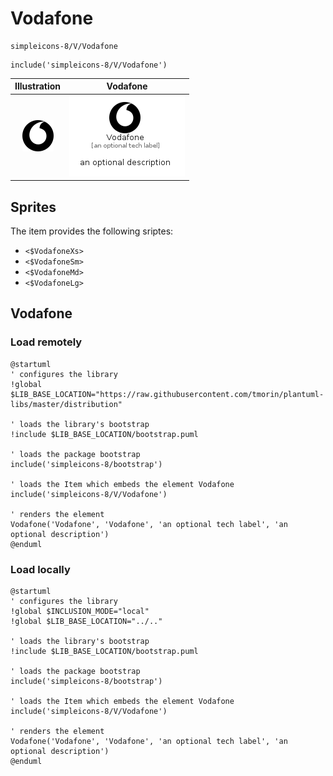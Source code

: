 # Vodafone


```text
simpleicons-8/V/Vodafone
```

```text
include('simpleicons-8/V/Vodafone')
```



| Illustration | Vodafone |
| :---: | :---: |
| ![illustration for Illustration](../../simpleicons-8/V/Vodafone.png) | ![illustration for Vodafone](../../simpleicons-8/V/Vodafone.Local.png) |



## Sprites
The item provides the following sriptes:

- `<$VodafoneXs>`
- `<$VodafoneSm>`
- `<$VodafoneMd>`
- `<$VodafoneLg>`





## Vodafone

### Load remotely
```plantuml
@startuml
' configures the library
!global $LIB_BASE_LOCATION="https://raw.githubusercontent.com/tmorin/plantuml-libs/master/distribution"

' loads the library's bootstrap
!include $LIB_BASE_LOCATION/bootstrap.puml

' loads the package bootstrap
include('simpleicons-8/bootstrap')

' loads the Item which embeds the element Vodafone
include('simpleicons-8/V/Vodafone')

' renders the element
Vodafone('Vodafone', 'Vodafone', 'an optional tech label', 'an optional description')
@enduml
```

### Load locally
```plantuml
@startuml
' configures the library
!global $INCLUSION_MODE="local"
!global $LIB_BASE_LOCATION="../.."

' loads the library's bootstrap
!include $LIB_BASE_LOCATION/bootstrap.puml

' loads the package bootstrap
include('simpleicons-8/bootstrap')

' loads the Item which embeds the element Vodafone
include('simpleicons-8/V/Vodafone')

' renders the element
Vodafone('Vodafone', 'Vodafone', 'an optional tech label', 'an optional description')
@enduml
```

